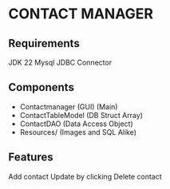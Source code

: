 # CONTACT MANAGER

## Requirements
JDK 22
Mysql JDBC Connector

## Components
- Contactmanager (GUI) (Main)
- ContactTableModel (DB Struct Array)
- ContactDAO (Data Access Object)
- Resources/ (Images and SQL Alike)

## Features
Add contact
Update by clicking
Delete contact

